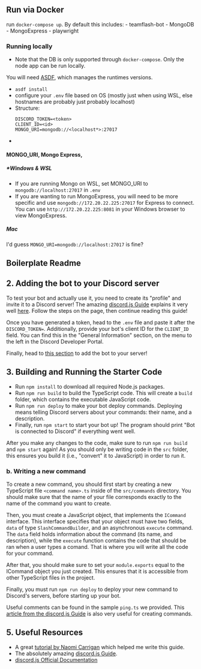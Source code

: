 ## Run via Docker

run `docker-compose up`. By default this includes:
    - teamflash-bot
    - MongoDB
    - MongoExpress
    - playwright

### Running locally

- Note that the DB is only supported through `docker-compose`. Only the node app can be run locally.

You will need [ASDF]("https://asdf-vm.com/manage/configuration.html"), which manages the runtimes versions.

- `asdf install`
- configure your `.env` file based on OS (mostly just when using WSL, else hostnames are probably just probably localhost)
- Structure:
  ```env
  DISCORD_TOKEN=<token>
  CLIENT_ID=<id>
  MONGO_URI=mongodb://<localhost*>:27017
  ```
-

#### MONGO_URI, Mongo Express,

##### \*Windows & WSL

- If you are running Mongo on WSL, set MONGO_URI to `mongodb://localhost:27017` in `.env`
- If you are wanting to run MongoExpress, you will need to be more specific and use `mongodb://172.20.22.225:27017` for Express to connect. You can use `http://172.20.22.225:8081` in your Windows browser to view MongoExpress.

##### Mac

I'd guess `MONGO_URI=mongodb://localhost:27017` is fine?

## Boilerplate Readme

## 2. Adding the bot to your Discord server

To test your bot and actually use it, you need to create its "profile" and invite it to a Discord server! The amazing [discord.js Guide](https://discordjs.guide/) explains it very well [here](https://discordjs.guide/preparations/setting-up-a-bot-application.html#creating-your-bot). Follow the steps on the page, then continue reading this guide!

Once you have generated a token, head to the `.env` file and paste it after the `DISCORD_TOKEN=`. Additionally, provide your bot's client ID for the `CLIENT_ID` field. You can find this in the "General Information" section, on the menu to the left in the Discord Developer Portal.

Finally, head to [this section](https://discordjs.guide/preparations/adding-your-bot-to-servers.html#bot-invite-links) to add the bot to your server!

## 3. Building and Running the Starter Code

- Run `npm install` to download all required Node.js packages.
- Run `npm run build` to build the TypeScript code. This will create a `build` folder, which contains the executable JavaScript code.
- Run `npm run deploy` to make your bot deploy commands. Deploying means telling Discord servers about your commands: their name, and a description.
- Finally, run `npm start` to start your bot up! The program should print "Bot is connected to Discord" if everything went well.

After you make any changes to the code, make sure to run `npm run build` and `npm start` again! As you should only be writing code in the `src` folder, this ensures you build it (i.e., "convert" it to JavaScript) in order to run it.

### b. Writing a new command

To create a new command, you should first start by creating a new TypeScript file `<command name>.ts` inside of the `src/commands` directory. You should make sure that the name of your file corresponds exactly to the name of the command you want to create.

Then, you must create a JavaScript object, that implements the `ICommand` interface. This interface specifies that your object must have two fields, `data` of type `SlashCommandBuilder`, and an asynchronous `execute` command. The `data` field holds information about the command (its name, and description), while the `execute` function contains the code that should be ran when a user types a comand. That is where you will write all the code for your command.

After that, you should make sure to set your `module.exports` equal to the ICommand object you just created. This ensures that it is accessible from other TypeScript files in the project.

Finally, you must run `npm run deploy` to deploy your new command to Discord's servers, before starting up your bot.

Useful comments can be found in the sample `ping.ts` we provided.
This [article from the discord.js Guide](https://discordjs.guide/slash-commands/response-methods.html#ephemeral-responses) is also very useful for creating commands.

## 5. Useful Resources

- A great [tutorial by Naomi Carrigan](https://www.freecodecamp.org/news/build-a-100-days-of-code-discord-bot-with-typescript-mongodb-and-discord-js-13/) which helped me write this guide.
- The absolutely amazing [discord.js Guide](https://discordjs.guide/).
- [discord.js Official Documentation](https://discord.js.org/#/docs/discord.js/main/general/welcome)

